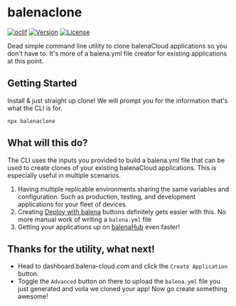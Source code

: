 # balenaclone


[![oclif](https://img.shields.io/badge/cli-oclif-brightgreen.svg)](https://oclif.io)
[![Version](https://img.shields.io/npm/v/balenaclone.svg)](https://npmjs.org/package/balenaclone)
[![License](https://img.shields.io/npm/l/balenaclone.svg)](https://github.com/vipulgupta2048/balenaclone/blob/master/package.json)

Dead simple command line utility to clone balenaCloud applications so you don't have to. It's more of a balena.yml file creator for existing applications at this point. 

## Getting Started

Install & just straight up clone! We will prompt you for the information that's what the CLI is for.

```
npx balenaclone
```

## What will this do?

The CLI uses the inputs you provided to build a balena.yml file that can be used to create clones of your existing balenaCloud applications. This is especially useful in multiple scenarios.

1. Having multiple replicable environments sharing the same variables and configuration. Such as production, testing, and development applications for your fleet of devices. 
2. Creating [Deploy with balena](https://www.balena.io/docs/learn/deploy/deploy-with-balena-button/) buttons definitely gets easier with this. No more manual work of writing a `balena.yml` file
3. Getting your applications up on [balenaHub](https://www.hub.balena.io) even faster!

## Thanks for the utility, what next!

- Head to dashboard.balena-cloud.com and click the `Create Application` button. 
- Toggle the `Advanced` button on there to upload the `balena.yml` file you just generated and voila we cloned your app! Now go create something awesome!
